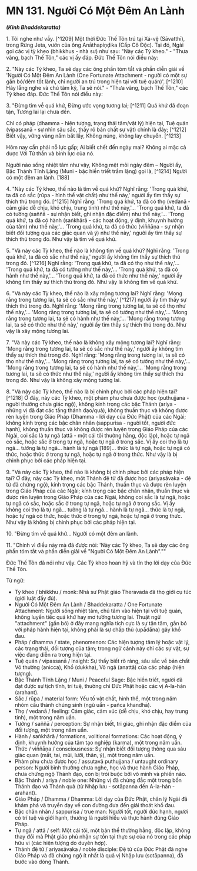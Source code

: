# MN 131. Người Có Một Đêm An Lành
***(Kinh Bhaddekaratta)***

1\.  Tôi nghe như vầy. [^1209] Một thời Đức Thế Tôn trú tại Xá-vệ (Sāvatthī), trong Rừng Jeta, vườn của ông Anāthapiṇḍika (Cấp Cô Độc). Tại đó, Ngài gọi các vị tỳ kheo (bhikkhus - nhà sư) như sau: "Này các Tỳ kheo." - "Thưa vâng, bạch Thế Tôn," các vị ấy đáp. Đức Thế Tôn nói điều này:

2\.  "Này các Tỳ kheo, Ta sẽ dạy các ông phần tóm tắt và phần diễn giải về 'Người Có Một Đêm An Lành (One Fortunate Attachment - người có một sự gắn bó/đêm tốt lành, chỉ người an trú trong hiện tại với tuệ quán)'. [^1210] Hãy lắng nghe và chú tâm kỹ, Ta sẽ nói." - "Thưa vâng, bạch Thế Tôn," các Tỳ kheo đáp. Đức Thế Tôn nói điều này:

3\.  "Đừng tìm về quá khứ,
Đừng ước vọng tương lai; [^1211]
Quá khứ đã đoạn tận,
Tương lai lại chưa đến.

Chỉ có pháp (dhamma - hiện tượng, trạng thái tâm/vật lý) hiện tại,
Tuệ quán (vipassanā - sự nhìn sâu sắc, thấy rõ bản chất sự vật) chính là đây; [^1212]
Biết vậy, vững vàng nắm bắt lấy,
Không núng, không lay chuyển. [^1213]

Hôm nay cần phải nỗ lực gấp;
Ai biết chết đến ngày mai?
Không ai mặc cả được
Với Tử thần và binh lực của nó.

Người nào sống nhiệt tâm như vậy,
Không mệt mỏi ngày đêm –
Người ấy, Bậc Thánh Tĩnh Lặng (Muni - bậc hiền triết trầm lặng) gọi là, [^1214]
Người có một đêm an lành. [188]

4\.  "Này các Tỳ kheo, thế nào là tìm về quá khứ? Nghĩ rằng: 'Trong quá khứ, ta đã có sắc (rūpa - hình thể vật chất) như thế này,' người ấy tìm thấy sự thích thú trong đó. [^1215] Nghĩ rằng: 'Trong quá khứ, ta đã có thọ (vedanā - cảm giác dễ chịu, khó chịu, trung tính) như thế này,'... 'Trong quá khứ, ta đã có tưởng (saññā - sự nhận biết, ghi nhận đặc điểm) như thế này,'... 'Trong quá khứ, ta đã có hành (saṅkhārā - các hoạt động, ý định, khuynh hướng của tâm) như thế này,'... 'Trong quá khứ, ta đã có thức (viññāṇa - sự nhận biết đối tượng qua các giác quan và ý) như thế này,' người ấy tìm thấy sự thích thú trong đó. Như vậy là tìm về quá khứ.

5\.  "Và này các Tỳ kheo, thế nào là không tìm về quá khứ? Nghĩ rằng: 'Trong quá khứ, ta đã có sắc như thế này,' người ấy không tìm thấy sự thích thú trong đó. [^1216] Nghĩ rằng: 'Trong quá khứ, ta đã có thọ như thế này,'... 'Trong quá khứ, ta đã có tưởng như thế này,'... 'Trong quá khứ, ta đã có hành như thế này,'... 'Trong quá khứ, ta đã có thức như thế này,' người ấy không tìm thấy sự thích thú trong đó. Như vậy là không tìm về quá khứ.

6\.  "Và này các Tỳ kheo, thế nào là xây mộng tương lai? Nghĩ rằng: 'Mong rằng trong tương lai, ta sẽ có sắc như thế này,' [^1217] người ấy tìm thấy sự thích thú trong đó. Nghĩ rằng: 'Mong rằng trong tương lai, ta sẽ có thọ như thế này,'... 'Mong rằng trong tương lai, ta sẽ có tưởng như thế này,'... 'Mong rằng trong tương lai, ta sẽ có hành như thế này,'... 'Mong rằng trong tương lai, ta sẽ có thức như thế này,' người ấy tìm thấy sự thích thú trong đó. Như vậy là xây mộng tương lai.

7\.  "Và này các Tỳ kheo, thế nào là không xây mộng tương lai? Nghĩ rằng: 'Mong rằng trong tương lai, ta sẽ có sắc như thế này,' người ấy không tìm thấy sự thích thú trong đó. Nghĩ rằng: 'Mong rằng trong tương lai, ta sẽ có thọ như thế này,'... 'Mong rằng trong tương lai, ta sẽ có tưởng như thế này,'... 'Mong rằng trong tương lai, ta sẽ có hành như thế này,'... 'Mong rằng trong tương lai, ta sẽ có thức như thế này,' người ấy không tìm thấy sự thích thú trong đó. Như vậy là không xây mộng tương lai.

8\.  "Và này các Tỳ kheo, thế nào là bị chinh phục bởi các pháp hiện tại? [^1218] Ở đây, này các Tỳ kheo, một phàm phu chưa được học (puthujjana - người thường chưa giác ngộ), không kính trọng các bậc Thánh (ariya - những vị đã đạt các tầng thánh đạo/quả), không thuần thục và không được rèn luyện trong Giáo Pháp (Dhamma - lời dạy của Đức Phật) của các Ngài; không kính trọng các bậc chân nhân (sappurisa - người tốt, người đức hạnh), không thuần thục và không được rèn luyện trong Giáo Pháp của các Ngài, coi sắc là tự ngã (attā - một cái tôi thường hằng, độc lập), hoặc tự ngã có sắc, hoặc sắc ở trong tự ngã, hoặc tự ngã ở trong sắc. Vị ấy coi thọ là tự ngã... tưởng là tự ngã... hành là tự ngã [189]... thức là tự ngã, hoặc tự ngã có thức, hoặc thức ở trong tự ngã, hoặc tự ngã ở trong thức. Như vậy là bị chinh phục bởi các pháp hiện tại.

9\.  "Và này các Tỳ kheo, thế nào là không bị chinh phục bởi các pháp hiện tại? Ở đây, này các Tỳ kheo, một Thánh đệ tử đã được học (ariyasāvaka - đệ tử đã chứng ngộ), kính trọng các bậc Thánh, thuần thục và được rèn luyện trong Giáo Pháp của các Ngài; kính trọng các bậc chân nhân, thuần thục và được rèn luyện trong Giáo Pháp của các Ngài, không coi sắc là tự ngã, hoặc tự ngã có sắc, hoặc sắc ở trong tự ngã, hoặc tự ngã ở trong sắc. Vị ấy không coi thọ là tự ngã... tưởng là tự ngã... hành là tự ngã... thức là tự ngã, hoặc tự ngã có thức, hoặc thức ở trong tự ngã, hoặc tự ngã ở trong thức. Như vậy là không bị chinh phục bởi các pháp hiện tại.

10\. "Đừng tìm về quá khứ...
    Người có một đêm an lành.

11\. "Chính vì điều này mà đã được nói: 'Này các Tỳ kheo, Ta sẽ dạy các ông phần tóm tắt và phần diễn giải về "Người Có Một Đêm An Lành".""

Đức Thế Tôn đã nói như vậy. Các Tỳ kheo hoan hỷ và tín thọ lời dạy của Đức Thế Tôn.

<!--pg-->
Từ ngữ:
- Tỳ kheo / bhikkhu / monk: Nhà sư Phật giáo Theravada đã thọ giới cụ túc (giới luật đầy đủ).
- Người Có Một Đêm An Lành / Bhaddekaratta / One Fortunate Attachment: Người sống nhiệt tâm, chú tâm vào hiện tại với tuệ quán, không luyến tiếc quá khứ hay mơ tưởng tương lai. Thuật ngữ "attachment" (gắn bó) ở đây mang nghĩa tích cực là sự tận tâm, gắn bó với pháp hành hiện tại, không phải là sự chấp thủ (upādāna) gây khổ đau.
- Pháp / dhamma / state, phenomenon: Các hiện tượng tâm lý hoặc vật lý, các trạng thái, đối tượng của tâm; trong ngữ cảnh này chỉ các sự vật, sự việc đang diễn ra trong hiện tại.
- Tuệ quán / vipassanā / insight: Sự thấy biết rõ ràng, sâu sắc về bản chất Vô thường (anicca), Khổ (dukkha), Vô ngã (anattā) của các pháp (hiện tượng).
- Bậc Thánh Tĩnh Lặng / Muni / Peaceful Sage: Bậc hiền triết, người đã đạt được sự tịch tĩnh, trí tuệ, thường chỉ Đức Phật hoặc các vị A-la-hán (arahant).
- Sắc / rūpa / material form: Yếu tố vật chất, hình thể, một trong năm nhóm cấu thành chúng sinh (ngũ uẩn - pañca khandhā).
- Thọ / vedanā / feeling: Cảm giác, cảm xúc (dễ chịu, khó chịu, hay trung tính), một trong năm uẩn.
- Tưởng / saññā / perception: Sự nhận biết, tri giác, ghi nhận đặc điểm của đối tượng, một trong năm uẩn.
- Hành / saṅkhārā / formations, volitional formations: Các hoạt động, ý định, khuynh hướng của tâm tạo nghiệp (karma), một trong năm uẩn.
- Thức / viññāṇa / consciousness: Sự nhận biết đối tượng thông qua sáu giác quan (mắt, tai, mũi, lưỡi, thân, ý), một trong năm uẩn.
- Phàm phu chưa được học / assutavā puthujjana / untaught ordinary person: Người bình thường chưa nghe, học và thực hành Giáo Pháp, chưa chứng ngộ Thánh đạo, còn bị trói buộc bởi vô minh và phiền não.
- Bậc Thánh / ariya / noble one: Những vị đã chứng đắc một trong bốn Thánh đạo và Thánh quả (từ Nhập lưu - sotāpanna đến A-la-hán - arahant).
- Giáo Pháp / Dhamma / Dhamma: Lời dạy của Đức Phật, chân lý Ngài đã khám phá và truyền dạy về con đường đưa đến giải thoát khổ đau.
- Bậc chân nhân / sappurisa / true man: Người tốt, người đức hạnh, người có trí tuệ và giới hạnh, thường là người hiểu và thực hành đúng Giáo Pháp.
- Tự ngã / attā / self: Một cái tôi, một bản thể thường hằng, độc lập, không thay đổi mà Phật giáo phủ nhận sự tồn tại thực sự của nó trong các pháp hữu vi (các hiện tượng do duyên hợp).
- Thánh đệ tử / ariyasāvaka / noble disciple: Đệ tử của Đức Phật đã nghe Giáo Pháp và đã chứng ngộ ít nhất là quả vị Nhập lưu (sotāpanna), đã bước vào dòng Thánh.